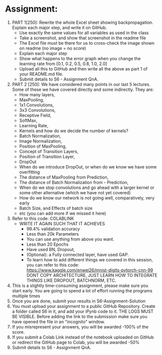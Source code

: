 # Assignment:

1. PART 1[250]: Rewrite the whole Excel sheet showing backpropagation. Explain each major step, and write it on GitHub. 
    - Use exactly the same values for all variables as used in the class
    - Take a screenshot, and show that screenshot in the readme file
    - The Excel file must be there for us to cross-check the image shown on readme (no image = no score)
    - Explain each major step
    - Show what happens to the error graph when you change the learning rate from [0.1, 0.2, 0.5, 0.8, 1.0, 2.0] 
    - Upload all this to GitHub and then write all the above as part 1 of your README.md file. 
    - Submit details to S6 - Assignment QnA. 
2. PART 2 [250]: We have considered many points in our last 5 lectures. Some of these we have covered directly and some indirectly. They are:
    - How many layers,
    - MaxPooling,
    - 1x1 Convolutions,
    - 3x3 Convolutions,
    - Receptive Field,
    - SoftMax,
    - Learning Rate,
    - Kernels and how do we decide the number of kernels?
    - Batch Normalization,
    - Image Normalization,
    - Position of MaxPooling,
    - Concept of Transition Layers,
    - Position of Transition Layer,
    - DropOut
    - When do we introduce DropOut, or when do we know we have some overfitting
    - The distance of MaxPooling from Prediction,
    - The distance of Batch Normalization from     - Prediction,
    - When do we stop convolutions and go ahead with a larger kernel or some other alternative (which we have not yet covered)
    - How do we know our network is not going well, comparatively, very early
    - Batch Size, and Effects of batch size
    - etc (you can add more if we missed it here)
3. Refer to this code: COLABLINK
    - WRITE IT AGAIN SUCH THAT IT ACHIEVES
        - 99.4% validation accuracy
        - Less than 20k Parameters
        - You can use anything from above you want. 
        - Less than 20 Epochs
        - Have used BN, Dropout,
        - (Optional): a Fully connected layer, have used GAP. 
        - To learn how to add different things we covered in this session, you can refer to this code: https://www.kaggle.com/enwei26/mnist-digits-pytorch-cnn-99 DONT COPY ARCHITECTURE, JUST LEARN HOW TO INTEGRATE THINGS LIKE DROPOUT, BATCHNORM, ETC.
4. This is a slightly time-consuming assignment, please make sure you start early. You are going to spend a lot of effort running the programs multiple times
5. Once you are done, submit your results in S6-Assignment-Solution
6. You must upload your assignment to a public GitHub Repository. Create a folder called S6 in it, and add your iPynb code to it. THE LOGS MUST BE VISIBLE. Before adding the link to the submission make sure you have opened the file in an "incognito" window. 
7. If you misrepresent your answers, you will be awarded -100% of the score.
8. If you submit a Colab Link instead of the notebook uploaded on GitHub or redirect the GitHub page to Colab, you will be awarded -50%
9. Submit details to S6 - Assignment QnA. 
